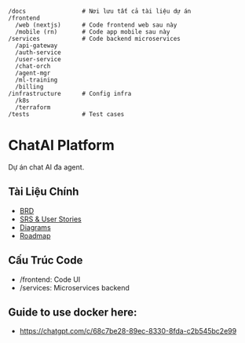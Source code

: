 ```
/docs                # Nơi lưu tất cả tài liệu dự án
/frontend
  /web (nextjs)      # Code frontend web sau này
  /mobile (rn)       # Code app mobile sau này
/services            # Code backend microservices
  /api-gateway
  /auth-service
  /user-service
  /chat-orch
  /agent-mgr
  /ml-training
  /billing
/infrastructure      # Config infra
  /k8s
  /terraform
/tests               # Test cases
```

# ChatAI Platform
Dự án chat AI đa agent.

## Tài Liệu Chính
- [BRD](docs/BRD.md)
- [SRS & User Stories](docs/SRS.md)
- [Diagrams](docs/Diagrams.md)
- [Roadmap](docs/Roadmap.md)

## Cấu Trúc Code
- /frontend: Code UI
- /services: Microservices backend

## Guide to use docker here:
- https://chatgpt.com/c/68c7be28-89ec-8330-8fda-c2b545bc2e99
